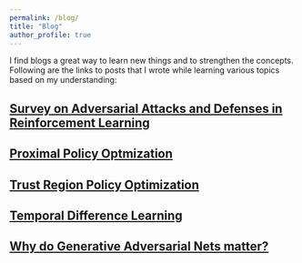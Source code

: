 ```yaml
---
permalink: /blog/
title: "Blog"
author_profile: true
---
```


I find blogs a great way to learn new things and to strengthen the concepts. Following are the links to posts that I wrote while learning various topics based on my understanding:

## [Survey on Adversarial Attacks and Defenses in Reinforcement Learning](https://aarl-ieee-nitk.github.io/reinforcement-learning,/adversarial/attacks,/defense/mechanisms/2020/04/09/Survey-on-Adversarial-attacks-and-defenses.html)

## [Proximal Policy Optmization](https://aarl-ieee-nitk.github.io/reinforcement-learning,/policy-gradient-methods,/sampled-learning,/optimization/theory/2020/03/25/Proximal-Policy-Optimization.html)

## [Trust Region Policy Optimization](https://aarl-ieee-nitk.github.io/reinforcement-learning,/policy-gradient-methods,/sampled-learning,/optimization/theory/2020/03/12/Trust-Region-Policy-Optimization.html)

## [Temporal Difference Learning](https://aarl-ieee-nitk.github.io/reinforcement-learning,/value-based-learning,/bootstrapped-learning,/sampled-learning/2019/12/19/Temporal-Difference-Learning.html)

## [Why do Generative Adversarial Nets matter?](https://ieee.nitk.ac.in/blog/why-do-GANs-matter/)